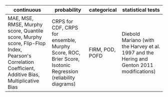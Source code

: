 | continuous                   | probability                        | categorical                      | statistical tests      |
| ----------                   | -----------                        | -----------                      | -----------            |
| MAE, MSE, RMSE, Murphy score, Quantile score, Murphy score, Flip-Flop Index, Pearson's Correlation Coefficient, Additive Bias, Multiplicative Bias | CRPS for CDF, CRPS for ensemble, Murphy Score, ROC, Brier Score, Isotonic Regression (reliability diagrams)         | FIRM, POD, POFD | Diebold Mariano (with the Harvey et al. 1997 and the Hering and Genton 2011 modifications)|

